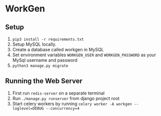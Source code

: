 # WorkGen

## Setup
1. ```pip3 install -r requirements.txt```
2. Setup MySQL locally.
3. Create a database called workgen in MySQL
4. Set environment variables ```WORKGEN_USER``` and ```WORKGEN_PASSWORD``` as your MySql username and password
5. ```python3 manage.py migrate```


## Running the Web Server
1. First run ```redis-server``` on a separate terminal
2. Run ```./manage.py runserver``` from django project root
3. Start celery workers by running ```celery worker -A workgen --loglevel=DEBUG --concurrency=4```
